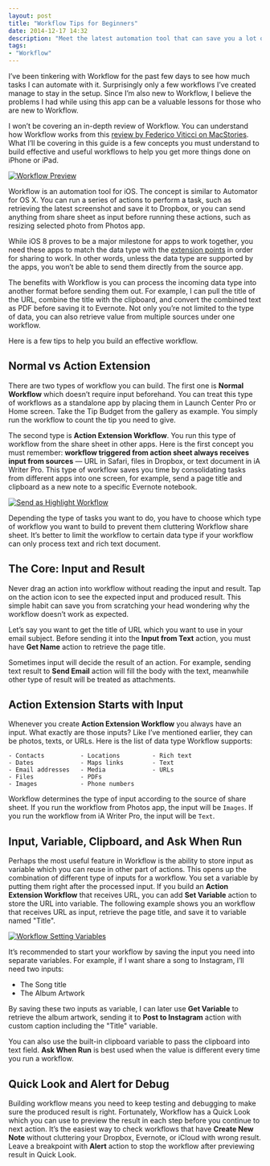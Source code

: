 ```yaml
---
layout: post
title: "Workflow Tips for Beginners"
date: 2014-12-17 14:32
description: "Meet the latest automation tool that can save you a lot of time on iPhone and iPad. Here is a few tips to get you started."
tags:
- "Workflow"
---
```


I’ve been tinkering with Workflow for the past few days to see how much tasks I can automate with it. Surprisingly only a few workflows I’ve created manage to stay in the setup. Since I’m also new to Workflow, I believe the problems I had while using this app can be a valuable lessons for those who are new to Workflow.

<!-- more -->

I won’t be covering an in-depth review of Workflow. You can understand how Workflow works from this [review by Federico Viticci on MacStories](http://www.macstories.net/reviews/workflow-review-integrated-automation-for-ios-8/ "Workflow Review: Integrated Automation for iOS 8 – MacStories"). What I’ll be covering in this guide is a few concepts you must understand to build effective and useful workflows to help you get more things done on iPhone or iPad.

[ ![Workflow Preview][113953] ](http://images.sayzlim.net/2014/12/workflow_lists.jpg "Workflow Preview")

[113953]: http://images.sayzlim.net/2014/12/workflow_lists.jpg "Workflow Preview"

Workflow is an automation tool for iOS. The concept is similar to Automator for OS X. You can run a series of actions to perform a task, such as retrieving the latest screenshot and save it to Dropbox, or you can send anything from share sheet as input before running these actions, such as resizing selected photo from Photos app.

While iOS 8 proves to be a major milestone for apps to work together, you need these apps to match the data type with the [extension points](http://sayzlim.net/ios-8-app-extensions-overview/ "Brief Overview of iOS 8 App Extensions - Sayz Lim") in order for sharing to work. In other words, unless the data type are supported by the apps, you won’t be able to send them directly from the source app.

The benefits with Workflow is you can process the incoming data type into another format before sending them out. For example, I can pull the title of the URL, combine the title with the clipboard, and convert the combined text as PDF before saving it to Evernote. Not only you’re not limited to the type of data, you can also retrieve value from multiple sources under one workflow.

Here is a few tips to help you build an effective workflow.

## Normal vs Action Extension

There are two types of workflow you can build. The first one is **Normal Workflow** which doesn’t require input beforehand. You can treat this type of workflows as a standalone app by placing them in Launch Center Pro or Home screen. Take the Tip Budget from the gallery as example. You simply run the workflow to count the tip you need to give.

The second type is **Action Extension Workflow**. You run this type of workflow from the share sheet in other apps. Here is the first concept you must remember: **workflow triggered from action sheet always receives input from sources** — URL in Safari, files in Dropbox, or text document in iA Writer Pro. This type of workflow saves you time by consolidating tasks from different apps into one screen, for example, send a page title and clipboard as a new note to a specific Evernote notebook.

[ ![Send as Highlight Workflow][113933] ](http://images.sayzlim.net/2014/12/workflow_highlight.gif "Send as Highlight Workflow")

[113933]: http://images.sayzlim.net/2014/12/workflow_highlight.gif "Send as Highlight Workflow"

Depending the type of tasks you want to do, you have to choose which type of workflow you want to build to prevent them cluttering Workflow share sheet. It’s better to limit the workflow to certain data type if your workflow can only process text and rich text document.

## The Core: Input and Result

Never drag an action into workflow without reading the input and result. Tap on the action icon to see the expected input and produced result. This simple habit can save you from scratching your head wondering why the workflow doesn’t work as expected.

Let’s say you want to get the title of URL which you want to use in your email subject. Before sending it into the **Input from Text** action, you must have **Get Name** action to retrieve the page title.

Sometimes input will decide the result of an action. For example, sending text result to **Send Email** action will fill the body with the text, meanwhile other type of result will be treated as attachments.

## Action Extension Starts with Input

Whenever you create **Action Extension Workflow** you always have an input. What exactly are those inputs? Like I’ve mentioned earlier, they can be photos, texts, or URLs. Here is the list of data type Workflow supports:

```
- Contacts          - Locations         - Rich text
- Dates             - Maps links        - Text
- Email addresses   - Media             - URLs
- Files             - PDFs
- Images            - Phone numbers
```

Workflow determines the type of input according to the source of share sheet. If you run the workflow from Photos app, the input will be `Images`. If you run the workflow from iA Writer Pro, the input will be `Text`.

## Input, Variable, Clipboard, and Ask When Run

Perhaps the most useful feature in Workflow is the ability to store input as variable which you can reuse in other part of actions. This opens up the combination of different type of inputs for a workflow. You set a variable by putting them right after the processed input. If you build an **Action Extension Workflow** that receives URL, you can add **Set Variable** action to store the URL into variable. The following example shows you an workflow that receives URL as input, retrieve the page title, and save it to variable named "Title".

[ ![Workflow Setting Variables][120202] ](http://images.sayzlim.net/2014/12/workflow_variables.jpg "Workflow Setting Variables")

[120202]: http://images.sayzlim.net/2014/12/workflow_variables.jpg "Workflow Setting Variables"

It’s recommended to start your workflow by saving the input you need into separate variables. For example, if I want share a song to Instagram, I’ll need two inputs:

- The Song title
- The Album Artwork

By saving these two inputs as variable, I can later use **Get Variable** to retrieve the album artwork, sending it to **Post to Instagram** action with custom caption including the "Title" variable.

You can also use the built-in clipboard variable to pass the clipboard into text field. **Ask When Run** is best used when the value is different every time you run a workflow.

## Quick Look and Alert for Debug

Building workflow means you need to keep testing and debugging to make sure the produced result is right. Fortunately, Workflow has a Quick Look which you can use to preview the result in each step before you continue to next action. It’s the easiest way to check workflows that have **Create New Note** without cluttering your Dropbox, Evernote, or  iCloud with wrong result. Leave a breakpoint with **Alert** action to stop the workflow after previewing result in Quick Look.